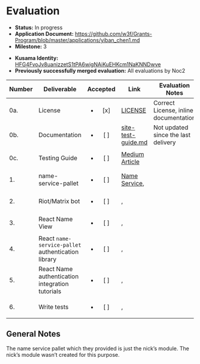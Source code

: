 # Evaluation

- **Status:** In progress
- **Application Document:** https://github.com/w3f/Grants-Program/blob/master/applications/yiban_chen1.md
- **Milestone:** 3

* **Kusama Identity:** [HFG4FvoJv8uanizzetS1tPA6wigNAiKuEHKcm1NaKNNDwve](https://polkascan.io/pre/kusama/account/HFG4FvoJv8uanizzetS1tPA6wigNAiKuEHKcm1NaKNNDwve)
* **Previously successfully merged evaluation:** All evaluations by Noc2

| Number | Deliverable                                        |        Accepted        | Link                                                                                              | Evaluation Notes                      |
| ------ | -------------------------------------------------- | :--------------------: | ------------------------------------------------------------------------------------------------- | ------------------------------------- |
| 0a.    | License                                            | <ul><li>[x] </li></ul> | [LICENSE](https://github.com/YibanChen/yc-node/blob/master/LICENSE)                               | Correct License, inline documentation |
| 0b.    | Documentation                                      | <ul><li>[ ] </li></ul> | [site-test-guide.md](https://github.com/YibanChen/yc-node/blob/site-m2/docs/site-test-guide.md)   | Not updated since the last delivery   |
| 0c.    | Testing Guide                                      | <ul><li>[ ] </li></ul> | [Medium Article](https://medium.com/@david.rhodus/573042cbd8e6)                                   |                                       |
| 1.     | name-service-pallet                                | <ul><li>[ ] </li></ul> | [Name Service](https://github.com/YibanChen/yc-node/blob/master/pallets/name-service/src/lib.rs), |                                       |
| 2.     | Riot/Matrix bot                                    | <ul><li>[ ] </li></ul> | [](),                                                                                             |                                       |
| 3.     | React Name View                                    | <ul><li>[ ] </li></ul> | [](),                                                                                             |                                       |
| 4.     | React `name-service-pallet` authentication library | <ul><li>[ ] </li></ul> | [](),                                                                                             |                                       |
| 5.     | React Name authentication integration tutorials    | <ul><li>[ ] </li></ul> | [](),                                                                                             |                                       |
| 6.     | Write tests                                        | <ul><li>[ ] </li></ul> | [](),                                                                                             |                                       |

## General Notes

The name service pallet which they provided is just the nick’s module. The nick’s module wasn’t created for this purpose.
